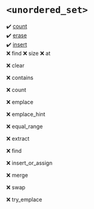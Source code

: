 # `<unordered_set>`
:heavy_check_mark: [count](count.md)  
:heavy_check_mark: [erase](erase.md)  
:heavy_check_mark: [insert](insert.md)  
:x: find
:x: size
:x: at
  
:x: clear
  
:x: contains
  
:x: count
  
:x: emplace
  
:x: emplace_hint
  
:x: equal_range
  
:x: extract
  
:x: find
  
:x: insert_or_assign
  
:x: merge
  
:x: swap
  
:x: try_emplace
  
